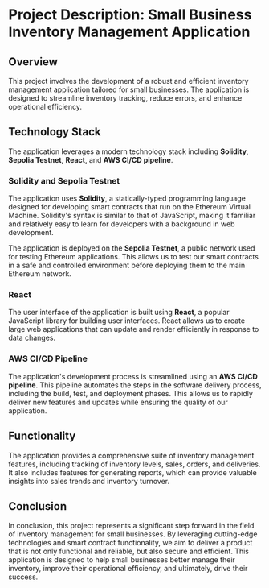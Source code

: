 # Project Description: Small Business Inventory Management Application

## Overview
This project involves the development of a robust and efficient inventory management application tailored for small businesses. The application is designed to streamline inventory tracking, reduce errors, and enhance operational efficiency.

## Technology Stack
The application leverages a modern technology stack including **Solidity**, **Sepolia Testnet**, **React**, and **AWS CI/CD pipeline**.

### Solidity and Sepolia Testnet
The application uses **Solidity**, a statically-typed programming language designed for developing smart contracts that run on the Ethereum Virtual Machine. Solidity's syntax is similar to that of JavaScript, making it familiar and relatively easy to learn for developers with a background in web development.

The application is deployed on the **Sepolia Testnet**, a public network used for testing Ethereum applications. This allows us to test our smart contracts in a safe and controlled environment before deploying them to the main Ethereum network.

### React
The user interface of the application is built using **React**, a popular JavaScript library for building user interfaces. React allows us to create large web applications that can update and render efficiently in response to data changes.

### AWS CI/CD Pipeline
The application's development process is streamlined using an **AWS CI/CD pipeline**. This pipeline automates the steps in the software delivery process, including the build, test, and deployment phases. This allows us to rapidly deliver new features and updates while ensuring the quality of our application.

## Functionality
The application provides a comprehensive suite of inventory management features, including tracking of inventory levels, sales, orders, and deliveries. It also includes features for generating reports, which can provide valuable insights into sales trends and inventory turnover.

## Conclusion
In conclusion, this project represents a significant step forward in the field of inventory management for small businesses. By leveraging cutting-edge technologies and smart contract functionality, we aim to deliver a product that is not only functional and reliable, but also secure and efficient. This application is designed to help small businesses better manage their inventory, improve their operational efficiency, and ultimately, drive their success.
